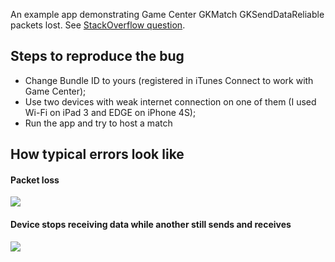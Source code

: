 An example app demonstrating Game Center GKMatch GKSendDataReliable packets lost. See [StackOverflow question][SO].

## Steps to reproduce the bug

* Change Bundle ID to yours (registered in iTunes Connect to work with Game Center);
* Use two devices with weak internet connection on one of them (I used Wi-Fi on iPad 3 and EDGE on iPhone 4S);
* Run the app and try to host a match

## How typical errors look like

#### Packet loss

![][packetloss]

#### Device stops receiving data while another still sends and receives

![][stopReceiving]


[SO]: http://stackoverflow.com/q/16987880/441735
[GKMatchPacketLostExample]: http:github.com
[SACK]: http://en.wikipedia.org/wiki/Retransmission_(data_networks)
[packetloss]: PacketLoss.png
[stopReceiving]: StopReceiving.png
